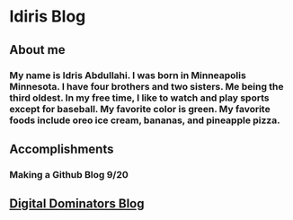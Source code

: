 # Idiris Blog

## About me 
### My name is Idris Abdullahi. I was born in Minneapolis Minnesota. I have four brothers and two sisters. Me being the third oldest. In my free time, I like to watch and play sports except for baseball. My favorite color is green. My favorite foods include oreo ice cream, bananas, and pineapple pizza.


## Accomplishments
### Making a Github Blog 9/20

## [Digital Dominators Blog](https://opi-scrum-team.github.io/Digital-Dominators-Blog/)
